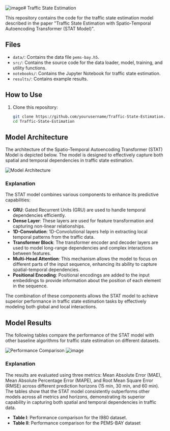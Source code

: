 ![image](https://github.com/asattarzadeh/STAT-model_Traffic-State-Estimation/assets/92281234/4f00d1cd-89c6-47cf-81f0-f9026f138033)# Traffic State Estimation

This repository contains the code for the traffic state estimation model described in the paper "Traffic State Estimation with Spatio-Temporal Autoencoding Transformer (STAT Model)".

## Files

- `data/`: Contains the data file `pems-bay.h5`.
- `src/`: Contains the source code for the data loader, model, training, and utility functions.
- `notebooks/`: Contains the Jupyter Notebook for traffic state estimation.
- `results/`: Contains example results.

## How to Use

1. Clone this repository:
   ```bash
   git clone https://github.com/yourusername/Traffic-State-Estimation.git
   cd Traffic-State-Estimation

## Model Architecture

The architecture of the Spatio-Temporal Autoencoding Transformer (STAT) Model is depicted below. The model is designed to effectively capture both spatial and temporal dependencies in traffic state estimation.

![Model Architecture](images/model_architecture.png)

### Explanation

The STAT model combines various components to enhance its predictive capabilities:

- **GRU**: Gated Recurrent Units (GRU) are used to handle temporal dependencies efficiently.
- **Dense Layer**: These layers are used for feature transformation and capturing non-linear relationships.
- **1D-Convolution**: 1D-Convolutional layers help in extracting local temporal patterns from the traffic data.
- **Transformer Block**: The transformer encoder and decoder layers are used to model long-range dependencies and complex interactions between features.
- **Multi-Head Attention**: This mechanism allows the model to focus on different parts of the input sequence, enhancing its ability to capture spatial-temporal dependencies.
- **Positional Encoding**: Positional encodings are added to the input embeddings to provide information about the position of each element in the sequence.

The combination of these components allows the STAT model to achieve superior performance in traffic state estimation tasks by effectively modeling both global and local interactions.

## Model Results

The following tables compare the performance of the STAT model with other baseline algorithms for traffic state estimation on different datasets.

![Performance Comparison](results/results_comparison.png)
![image](https://github.com/asattarzadeh/STAT-model_Traffic-State-Estimation/assets/92281234/d4fb28d8-62c7-4a12-9d8d-aa67de98b1c2)


### Explanation

The results are evaluated using three metrics: Mean Absolute Error (MAE), Mean Absolute Percentage Error (MAPE), and Root Mean Square Error (RMSE) across different prediction horizons (15 min, 30 min, and 60 min). The tables show that the STAT model consistently outperforms other models across all metrics and horizons, demonstrating its superior capability in capturing both spatial and temporal dependencies in traffic data.

- **Table I**: Performance comparison for the I980 dataset.
- **Table II**: Performance comparison for the PEMS-BAY dataset

